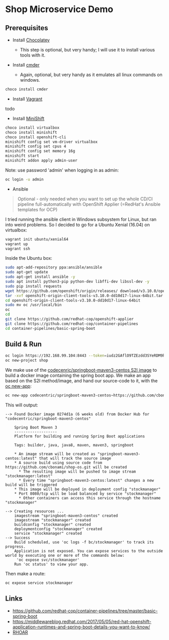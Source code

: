 # Shop Microservice Demo

## Prerequisites

* Install [Chocolatey](https://chocolatey.org/)
    * This step is optional, but very handy; I will use it to install various tools with it.

* Install [cmder](https://github.com/cmderdev/cmder)
    * Again, optional, but very handy as it emulates all linux commands on windows.
    
```bash
choco install cmder
```

* Install [Vagrant]()

todo

* Install [MiniShift](https://github.com/minishift/minishift)

```bash
choco install virtualbox
choco install minishift
choco install openshift-cli
minishift config set vm-driver virtualbox
minishift config set cpus 4
minishift config set memory 16g
minishift start
minishift addon apply admin-user
```

Note: use password 'admin' when logging in as admin:

```bash
oc login -u admin
```

* Ansible

> Optional - only needed when you want to set up the whole CD/CI pipeline full-automatically with OpenShift Applier (=RedHat's Ansible templates for OCP)

I tried running the ansible client in Windows subsystem for Linux, but ran into weird problems.
So I decided to go for a Ubuntu Xenial (16.04) on virtualbox:

```bash
vagrant init ubuntu/xenial64
vagrant up
vagrant ssh
```

Inside the Ubuntu box:

```bash
sudo apt-add-repository ppa:ansible/ansible
sudo apt-get update
sudo apt-get install ansible -y
sudo apt install python3-pip python-dev libffi-dev libssl-dev -y
sudo pip install requests 
wget https://github.com/openshift/origin/releases/ download/v3.10.0/openshift-origin-client-tools-v3.10.0-dd10d17-linux-64bit.tar.gz
tar -xvf openshift-origin-client-tools-v3.10.0-dd10d17-linux-64bit.tar.gz
cd openshift-origin-client-tools-v3.10.0-dd10d17-linux-64bit
sudo mv oc /usr/local/bin
oc 
cd
git clone https://github.com/redhat-cop/openshift-applier
git clone https://github.com/redhat-cop/container-pipelines
cd container-pipelines/basic-spring-boot
```


## Build & Run

```bash
oc login https://192.168.99.104:8443 --token=iudz2GAflO9TZEzdd3SYeRDM9hHIUKhzEn6OOUtlbRI
oc new-project shop
```

We make use of the [codecenric/springboot-maven3-centos S2I image](https://github.com/codecentric/springboot-maven3-centos) to build a docker image containing the spring boot app.
We make an app based on the S2I method/image, and hand our source-code to it, with the [oc new-app](https://docs.openshift.com/container-platform/3.7/dev_guide/application_lifecycle/new_app.html):

```bash
oc new-app codecentric/springboot-maven3-centos~https://github.com/cbonami/shop-os.git --context-dir=stockmanager-os --name=stockmanager
```

This will output:
```
--> Found Docker image 0274d1a (6 weeks old) from Docker Hub for "codecentric/springboot-maven3-centos"

    Spring Boot Maven 3
    -------------------
    Platform for building and running Spring Boot applications

    Tags: builder, java, java8, maven, maven3, springboot

    * An image stream will be created as "springboot-maven3-centos:latest" that will track the source image
    * A source build using source code from https://github.com/cbonami/shop-os.git will be created
      * The resulting image will be pushed to image stream "stockmanager:latest"
      * Every time "springboot-maven3-centos:latest" changes a new build will be triggered
    * This image will be deployed in deployment config "stockmanager"
    * Port 8080/tcp will be load balanced by service "stockmanager"
      * Other containers can access this service through the hostname "stockmanager"

--> Creating resources ...
    imagestream "springboot-maven3-centos" created
    imagestream "stockmanager" created
    buildconfig "stockmanager" created
    deploymentconfig "stockmanager" created
    service "stockmanager" created
--> Success
    Build scheduled, use 'oc logs -f bc/stockmanager' to track its progress.
    Application is not exposed. You can expose services to the outside world by executing one or more of the commands below:
     'oc expose svc/stockmanager'
    Run 'oc status' to view your app.
```

Then make a route:

```bash
oc expose service stockmanager
```

## Links

* https://github.com/redhat-cop/container-pipelines/tree/master/basic-spring-boot
* https://middlewareblog.redhat.com/2017/05/05/red-hat-openshift-application-runtimes-and-spring-boot-details-you-want-to-know/
* [RHOAR](https://developers.redhat.com/products/rhoar/overview/)